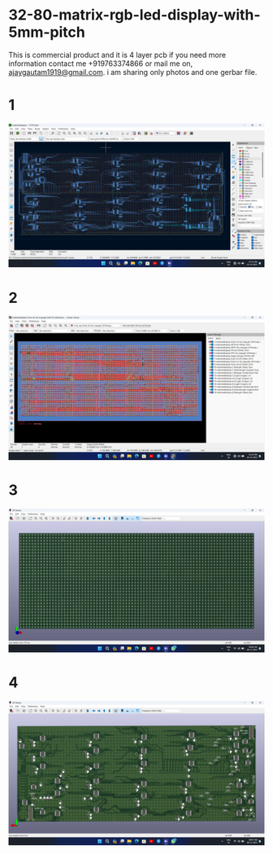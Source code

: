 # 32-80-matrix-rgb-led-display-with-5mm-pitch
This is commercial product and it is 4 layer pcb if you need more information contact me +919763374866 or mail me on, ajaygautam1919@gmail.com. i am sharing only photos and one gerbar file. 

# 1

<img src ="https://github.com/AjayGautam1199/32-80-matrix-rgb-led-display-with-5mm-pitch/blob/main/Screenshot%20(55).png">

# 2 

<img src ="https://github.com/AjayGautam1199/32-80-matrix-rgb-led-display-with-5mm-pitch/blob/main/Screenshot%20(56).png">

# 3

<img src ="https://github.com/AjayGautam1199/32-80-matrix-rgb-led-display-with-5mm-pitch/blob/main/Screenshot%20(81).png">

# 4 

<img src ="https://github.com/AjayGautam1199/32-80-matrix-rgb-led-display-with-5mm-pitch/blob/main/Screenshot%20(82).png">

